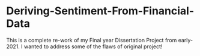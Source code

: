 # Deriving-Sentiment-From-Financial-Data
This is a complete re-work of my Final year Dissertation Project from early-2021. I wanted to address some of the flaws of original project!
